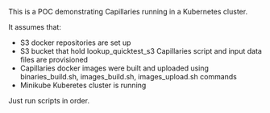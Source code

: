 This is a POC demonstrating Capillaries running in a Kubernetes cluster.

 It assumes that:
 - S3 docker repositories are set up
 - S3 bucket that hold lookup_quicktest_s3 Capillaries script and input data files are provisioned
 - Capillaries docker images were built and uploaded using binaries_build.sh, images_build.sh, images_upload.sh commands
 - Minikube Kuberetes cluster is running

Just run scripts in order.